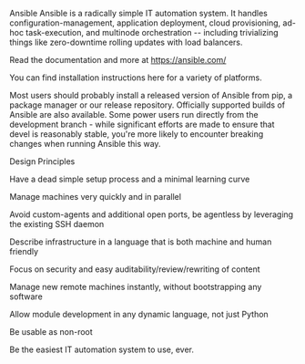 Ansible
Ansible is a radically simple IT automation system. It handles configuration-management, application deployment, cloud provisioning, ad-hoc task-execution, and multinode orchestration -- including trivializing things like zero-downtime rolling updates with load balancers.

Read the documentation and more at https://ansible.com/

You can find installation instructions here for a variety of platforms.

Most users should probably install a released version of Ansible from pip, a package manager or our release repository. Officially supported builds of Ansible are also available. Some power users run directly from the development branch - while significant efforts are made to ensure that devel is reasonably stable, you're more likely to encounter breaking changes when running Ansible this way.

Design Principles

Have a dead simple setup process and a minimal learning curve

Manage machines very quickly and in parallel

Avoid custom-agents and additional open ports, be agentless by leveraging the existing SSH daemon

Describe infrastructure in a language that is both machine and human friendly

Focus on security and easy auditability/review/rewriting of content

Manage new remote machines instantly, without bootstrapping any software

Allow module development in any dynamic language, not just Python

Be usable as non-root

Be the easiest IT automation system to use, ever.

